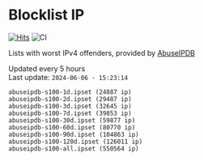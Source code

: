 # Blocklist IP

[![Hits](https://hits.seeyoufarm.com/api/count/incr/badge.svg?url=https%3A%2F%2Fgithub.com%2Fborestad%2Fblocklist-ip%2F&count_bg=%2379C83D&title_bg=%23555555&icon=&icon_color=%23E7E7E7&title=hits&edge_flat=false)](https://hits.seeyoufarm.com)  ![CI](https://img.shields.io/github/workflow/status/borestad/blocklist-ip/CI?style=flat-square)

Lists with worst IPv4 offenders, provided by [AbuseIPDB](https://www.abuseipdb.com/)

<!-- FOOTER-PLACEHOLDER -->
Updated every 5 hours<br>
Last update: `2024-06-06 - 15:23:14`
```
abuseipdb-s100-1d.ipset (24887 ip)
abuseipdb-s100-2d.ipset (29487 ip)
abuseipdb-s100-3d.ipset (32645 ip)
abuseipdb-s100-7d.ipset (39853 ip)
abuseipdb-s100-30d.ipset (59877 ip)
abuseipdb-s100-60d.ipset (80770 ip)
abuseipdb-s100-90d.ipset (104863 ip)
abuseipdb-s100-120d.ipset (126011 ip)
abuseipdb-s100-all.ipset (550564 ip)
```
